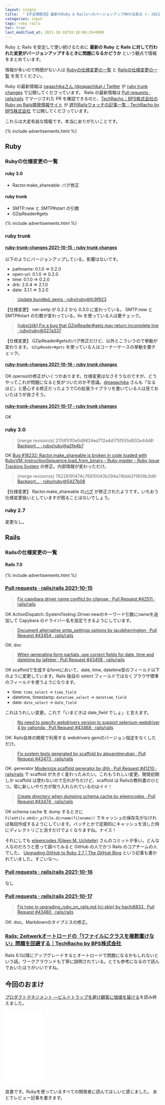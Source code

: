 ```yaml
---
layout: single
title:  "【不定期配信】最新のRuby & Railsへのバージョンアップ時の注意点 (~ 2021-10-17)"
categories: input
tags: ruby rails
toc: true
last_modified_at: 2021-10-18T18:18:08:29+0900
---
```

Ruby と Rails を安定して使い続けるために **最新の Ruby と Rails に対して行われた変更がバージョンアップするときに問題になるかどうか** という観点で情報をまとめています。

情報が多いので時間がない人は [Rubyの仕様変更の一覧](#rubyの仕様変更の一覧) と [Railsの仕様変更の一覧](#railsの仕様変更の一覧) を見てください。

Ruby の最新情報は [nagachikaさん (@nagachika) / Twitter](https://twitter.com/nagachika) が [ruby trunk changes](https://ruby-trunk-changes.hatenablog.com/) で公開してくださっています。
Rails の最新情報は [Pull requests · rails/rails](https://github.com/rails/rails/pulls?q=is%3Apr+is%3Aclosed) でマージされた PR を確認できるのと、[TechRacho｜BPS株式会社のRuby on Rails開発情報サイト](https://techracho.bpsinc.jp/) が [週刊Railsウォッチの記事一覧｜TechRacho by BPS株式会社](https://techracho.bpsinc.jp/tag/%e9%80%b1%e5%88%8arails%e3%82%a6%e3%82%a9%e3%83%83%e3%83%81) で公開してくださっています。

これらは大変有益な情報です。本当にありがたいことです。

{% include advertisements.html %}

## Ruby

### Rubyの仕様変更の一覧

#### ruby 3.0

- Ractor.make_shareable: バグ修正

#### ruby trunk

- SMTP.new と SMTP#start の引数
- GZipReader#gets

{% include advertisements.html %}

### ruby trunk

#### [ruby-trunk-changes 2021-10-15 - ruby trunk changes](https://ruby-trunk-changes.hatenablog.com/entry/ruby_trunk_changes_20211015)

以下のようにバージョンアップしている。影響はないです。

- pathname: 0.1.0 => 0.2.0
- open-uri: 0.1.0 => 0.2.0
- time: 0.1.0 => 0.2.0
- drb: 2.0.4 => 2.1.0
- date: 3.1.1 => 3.2.0

> [Update bundled_gems · ruby/ruby@fc9f923](https://github.com/ruby/ruby/commit/fc9f9231cf6ce911df37256faf22e6e8e23cb988)

【仕様変更】
net-smtp が 0.2.2 から 0.3.0 に変わっている。
SMTP.new と SMTP#start の引数が変わっている。tls を使っている人は要チェック。

> [[ruby/zlib] Fix a bug that GZipReader#gets may return incomplete line · ruby/ruby@027a337](https://github.com/ruby/ruby/commit/027a3379d67922738d503511c2123989229f8d9b)

【仕様変更】
GZipReader#getsのバグ修正だけど、以外とこういうので挙動が変わります。 `GZipReader#gets` を使っている人はコーナーケースの挙動を要チェック。

#### [ruby-trunk-changes 2021-10-16 - ruby trunk changes](https://ruby-trunk-changes.hatenablog.com/entry/ruby_trunk_changes_20211016)

OK
opensslの修正がいくつかあります。仕様変更はなさそうなのですが、どうやってこれが問題になると気がついたのか不思議。[@nagachika](https://twitter.com/nagachika) さんも「なるほど」と感心する修正だったようでCの拡張ライブラリを書いている人は見ておいたほうが良さそう。

#### [ruby-trunk-changes 2021-10-17 - ruby trunk changes](https://ruby-trunk-changes.hatenablog.com/entry/ruby_trunk_changes_20211017)

OK

### ruby 3.0

> [merge revision(s) 217df51f0e5d9824ed712a4d175f555d932e44d8: [Backport… · ruby/ruby@a2fe4b7](https://github.com/ruby/ruby/commit/a2fe4b75e4b236ad15778c59ace63006ace53889)

OK
[Bug #18232: Ractor.make_shareable is broken in code loaded with RubyVM::InstructionSequence.load_from_binary - Ruby master - Ruby Issue Tracking System](https://bugs.ruby-lang.org/issues/18232) の修正。内部情報が変わっただけ。

> [merge revision(s) 76228191474c76810043b294a74bbb2f1808b3d9: [Backport… · ruby/ruby@5427b08](https://github.com/ruby/ruby/commit/5427b08381fb0d644ec69d5aa94234f90a4fbed1)

【仕様変更】
Ractor.make_shareable の[バグ](https://bugs.ruby-lang.org/issues/18023) が修正されたようです。いちおう仕様変更扱いとしていますが困ることはないでしょう。

### ruby 2.7

変更なし。

## Rails

### Railsの仕様変更の一覧

#### Rails 7.0

{% include advertisements.html %}

### [Pull requests · rails/rails 2021-10-15](https://github.com/rails/rails/pulls?q=is%3Apr+is%3Aclosed+merged%3A2021-10-15)

> [Fix capybara driver name conflict by cjlarose · Pull Request #42511 · rails/rails](https://github.com/rails/rails/pull/42511)

OK
ActionDispatch::SystemTesting::Driver.newのキーワード引数にnameを追加して Capybara のドライバー名を設定できるようにしています。

> [Document alternative smtp_settings options by jacobherrington · Pull Request #43454 · rails/rails](https://github.com/rails/rails/pull/43454)

OK: doc

> [When generating form partials, use correct fields for date, time and datetime by lafeber · Pull Request #43458 · rails/rails](https://github.com/rails/rails/pull/43458)

OK
scaffoldで生成するformにおいて、date, time, datetime型のフィールド以下のように変更しています。Rails 独自の select フィールドではなくブラウザ標準のフィールドを使うようになります。

- time: `time_select` → `time_field`
- datetime, timestamp: `datetime_select` → `datetime_field`
- date: `date_select` → `date_field`

これはうれしい変更。これで「いまどきは date_field でしょ」と言えます。

> [No need to specify webdrivers version to support selenium-webdriver 4 by yahonda · Pull Request #43468 · rails/rails](https://github.com/rails/rails/pull/43468)

OK: Rails自体の開発で利用する webdrivers gemのバージョン指定をなくしただけ。

> [Fix system tests generated by scaffold by alexandreruban · Pull Request #43473 · rails/rails](https://github.com/rails/rails/pull/43473)

OK: generator
[Modernize scaffold generator by dhh · Pull Request #41210 · rails/rails](https://github.com/rails/rails/pull/41210) で scaffold が大きく変わったみたい。これもうれしい変更。開発初期しか scaffold は使わないので忘れがちだけど、scaffold は Railsの教科書のひとつ。常に新しいやり方が取り入れられているのはイイ！

> [Create directory when dumping schema cache by eileencodes · Pull Request #43474 · rails/rails](https://github.com/rails/rails/pull/43474)

OK
schema cache を dump するときに `FileUtils.mkdir_p(File.dirname(filename))` でキャッシュの保存先がなければ毎回作成するようにしています。バッチとかで定期的にキャッシュを消した時にディレクトリごと消すだけでよくなりますね。ナイス！

それにしても [eileencodes (Eileen M. Uchitelle)](https://github.com/eileencodes) さんのコミットが多い。どんな人なのだろうと思って調べてみると GitHub の人でかつ Rails のコアチームの人でした。
[Upgrading GitHub to Ruby 2.7 | The GitHub Blog](https://github.blog/2020-08-25-upgrading-github-to-ruby-2-7/) という記事も書かれていました。すごいな〜。

### [Pull requests · rails/rails 2021-10-16](https://github.com/rails/rails/pulls?q=is%3Apr+is%3Aclosed+merged%3A2021-10-16)

なし

### [Pull requests · rails/rails 2021-10-17](https://github.com/rails/rails/pulls?q=is%3Apr+is%3Aclosed+merged%3A2021-10-17)

> [Fix typo in upgrading_ruby_on_rails.md [ci-skip] by hachi8833 · Pull Request #43480 · rails/rails](https://github.com/rails/rails/pull/43480)

OK: doc。Markdownのタイプミスの修正。

### [Rails: Zeitwerkオートロードの「1ファイルにクラスを複数置けない」問題を回避する｜TechRacho by BPS株式会社](https://techracho.bpsinc.jp/hachi8833/2021_10_15/111156)

Rails 6.1以降にアップグレードするとオートロードで問題になるかもしれないという話。ワークアラウンドも丁寧に説明されている。とても参考になるので読んでおいたほうがいいですね。

## 今回のおまけ

[プロダクトマネジメント ―ビルドトラップを避け顧客に価値を届ける](https://amzn.to/3jc5oj1)を読み終えました。
<iframe style="width:120px;height:240px;" marginwidth="0" marginheight="0" scrolling="no" frameborder="0" src="//rcm-fe.amazon-adsystem.com/e/cm?lt1=_blank&bc1=000000&IS2=1&bg1=FFFFFF&fc1=000000&lc1=0000FF&t=takaokouji-22&language=ja_JP&o=9&p=8&l=as4&m=amazon&f=ifr&ref=as_ss_li_til&asins=4873119251&linkId=9e14d3038b82ae3e3d7250a2de2da252"></iframe>

良書です。Rubyを使っているすべての開発者に読んでほしいと感じました。
あとでレビュー記事を書きます。

